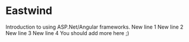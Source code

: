 # Eastwind
Introduction to using ASP.Net/Angular frameworks.
New line 1
New line 2
New line 3
New line 4
You should add more here ;)
